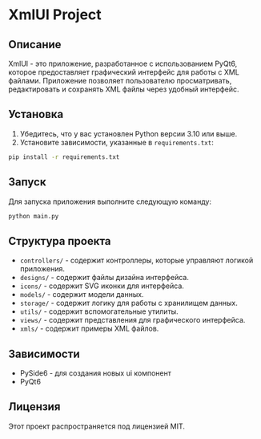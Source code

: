 # XmlUI Project

## Описание
XmlUI - это приложение, разработанное с использованием PyQt6, которое предоставляет графический интерфейс для работы с XML файлами. Приложение позволяет пользователю просматривать, редактировать и сохранять XML файлы через удобный интерфейс.

## Установка

1. Убедитесь, что у вас установлен Python версии 3.10 или выше.
2. Установите зависимости, указанные в `requirements.txt`:

```bash
pip install -r requirements.txt
```

## Запуск

Для запуска приложения выполните следующую команду:

```bash
python main.py
```

## Структура проекта

- `controllers/` - содержит контроллеры, которые управляют логикой приложения.
- `designs/` - содержит файлы дизайна интерфейса.
- `icons/` - содержит SVG иконки для интерфейса.
- `models/` - содержит модели данных.
- `storage/` - содержит логику для работы с хранилищем данных.
- `utils/` - содержит вспомогательные утилиты.
- `views/` - содержит представления для графического интерфейса.
- `xmls/` - содержит примеры XML файлов.

## Зависимости

- PySide6 - для создания новых ui компонент
- PyQt6

## Лицензия

Этот проект распространяется под лицензией MIT.
